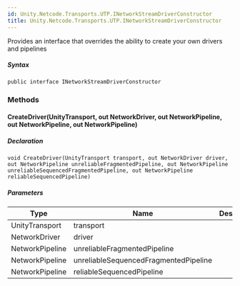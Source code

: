 ```yaml
---
id: Unity.Netcode.Transports.UTP.INetworkStreamDriverConstructor
title: Unity.Netcode.Transports.UTP.INetworkStreamDriverConstructor
---
```


<div class="markdown level0 summary">

Provides an interface that overrides the ability to create your own
drivers and pipelines

</div>

<div class="markdown level0 conceptual">

</div>



##### Syntax

<div class="codewrapper">

``` lang-csharp
public interface INetworkStreamDriverConstructor
```

</div>

### Methods

#### CreateDriver(UnityTransport, out NetworkDriver, out NetworkPipeline, out NetworkPipeline, out NetworkPipeline)

<div class="markdown level1 summary">

</div>

<div class="markdown level1 conceptual">

</div>

##### Declaration

<div class="codewrapper">

``` lang-csharp
void CreateDriver(UnityTransport transport, out NetworkDriver driver, out NetworkPipeline unreliableFragmentedPipeline, out NetworkPipeline unreliableSequencedFragmentedPipeline, out NetworkPipeline reliableSequencedPipeline)
```

</div>

##### Parameters

| Type            | Name                                  | Description |
|-----------------|---------------------------------------|-------------|
| UnityTransport  | transport                             |             |
| NetworkDriver   | driver                                |             |
| NetworkPipeline | unreliableFragmentedPipeline          |             |
| NetworkPipeline | unreliableSequencedFragmentedPipeline |             |
| NetworkPipeline | reliableSequencedPipeline             |             |

 

